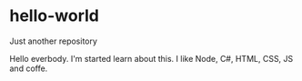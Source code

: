 # hello-world
Just another repository

Hello everbody. I'm started learn about this. I like Node, C#, HTML, CSS, JS and coffe. 

